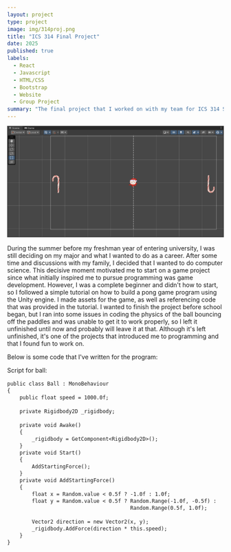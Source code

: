 ```yaml
---
layout: project
type: project
image: img/314proj.png
title: "ICS 314 Final Project"
date: 2025
published: true
labels:
  - React
  - Javascript
  - HTML/CSS
  - Bootstrap
  - Website
  - Group Project
summary: "The final project that I worked on with my team for ICS 314 Software Engineering."
---
```


<img class="img-fluid" src="../img/cotton/34n8N0L.png">

During the summer before my freshman year of entering university, I was still deciding on my major and what I wanted to do as a career. After some time and discussions with my family, I decided that I wanted to do computer science. This decisive moment motivated me to start on a game project since what initially inspired me to pursue programming was game development. However, I was a complete beginner and didn't how to start, so I followed a simple tutorial on how to build a pong game program using the Unity engine. I made assets for the game, as well as referencing code that was provided in the tutorial. I wanted to finish the project before school began, but I ran into some issues in coding the physics of the ball bouncing off the paddles and was unable to get it to work properly, so I left it unfinished until now and probably will leave it at that. Although it's left unfinished, it's one of the projects that introduced me to programming and that I found fun to work on. 

Below is some code that I've written for the program: 

Script for ball:
```
public class Ball : MonoBehaviour
{
    public float speed = 1000.0f;

    private Rigidbody2D _rigidbody;

    private void Awake()
    {
        _rigidbody = GetComponent<Rigidbody2D>();
    }
    private void Start()
    {
        AddStartingForce();
    }
    private void AddStartingForce()
    {
        float x = Random.value < 0.5f ? -1.0f : 1.0f;
        float y = Random.value < 0.5f ? Random.Range(-1.0f, -0.5f) : 
                                        Random.Range(0.5f, 1.0f);

        Vector2 direction = new Vector2(x, y);
        _rigidbody.AddForce(direction * this.speed);
    }
}
```

